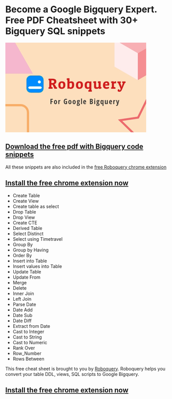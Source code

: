 # Become a Google Bigquery Expert. Free PDF Cheatsheet with 30+ Bigquery SQL snippets

![Roboquery Logo](/pages/Chrome-Promo.jpeg)

## [Download the free pdf with Bigquery code snippets](https://github.com/CalvinPaul/Roboquery/blob/master/pages/Google_Bigquery_Expert_Cheatsheet.pdf?raw=true)

All these snippets are also included in the [free Roboquery chrome extension](https://chrome.google.com/webstore/search/roboquery)

## [Install the free chrome extension now](https://chrome.google.com/webstore/search/roboquery)

- Create Table
- Create View
- Create table as select
- Drop Table
- Drop View
- Create CTE
- Derived Table
- Select Distinct
- Select using Timetravel
- Group By
- Group by Having
- Order By
- Insert into Table
- Insert values into Table
- Update Table
- Update From
- Merge
- Delete
- Inner Join
- Left Join
- Parse Date
- Date Add
- Date Sub
- Date Diff
- Extract from Date
- Cast to Integer
- Cast to String
- Cast to Numeric
- Rank Over
- Row_Number
- Rows Between

This free cheat sheet is brought to you by [Roboquery](https://roboquery.com). Roboquery helps you convert your table DDL, views, SQL scripts to Google Bigquery. 

## [Install the free chrome extension now](https://chrome.google.com/webstore/search/roboquery)
